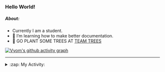 ### Hello World!

##### About:
- Currently I am a student.
- 🌱 I’m learning how to make better documentation.
- 🌱 GO PLANT SOME TREES AT [TEAM TREES](https://teamtrees.org/)

[![Vyom's github activity graph](https://activity-graph.herokuapp.com/graph?username=Vyvy-vi)](https://github.com/ashutosh00710/github-readme-activity-graph)

---
<details>
  <summary>:zap: My Activity:</summary>
  
<!--START_SECTION:waka-->
![Code Time](http://img.shields.io/badge/Code%20Time-836%20hrs%207%20mins-blue)

**I'm a Night 🦉** 

```text
🌞 Morning    97 commits     ██░░░░░░░░░░░░░░░░░░░░░░░   9.69% 
🌆 Daytime    278 commits    ███████░░░░░░░░░░░░░░░░░░   27.77% 
🌃 Evening    321 commits    ████████░░░░░░░░░░░░░░░░░   32.07% 
🌙 Night      305 commits    ███████░░░░░░░░░░░░░░░░░░   30.47%

```
📅 **I'm Most Productive on Sunday** 

```text
Monday       129 commits    ███░░░░░░░░░░░░░░░░░░░░░░   12.89% 
Tuesday      139 commits    ███░░░░░░░░░░░░░░░░░░░░░░   13.89% 
Wednesday    159 commits    ████░░░░░░░░░░░░░░░░░░░░░   15.88% 
Thursday     143 commits    ███░░░░░░░░░░░░░░░░░░░░░░   14.29% 
Friday       127 commits    ███░░░░░░░░░░░░░░░░░░░░░░   12.69% 
Saturday     94 commits     ██░░░░░░░░░░░░░░░░░░░░░░░   9.39% 
Sunday       210 commits    █████░░░░░░░░░░░░░░░░░░░░   20.98%

```


📊 **This Week I Spent My Time On** 

```text
🔥 Editors: 
VS Code                  52 mins             █████████████████████████   100.0%

🐱‍💻 Projects: 
praise                   52 mins             █████████████████████████   100.0%

```


 Last Updated on 29/07/2022 20:06:13 UTC
<!--END_SECTION:waka-->
</details>
